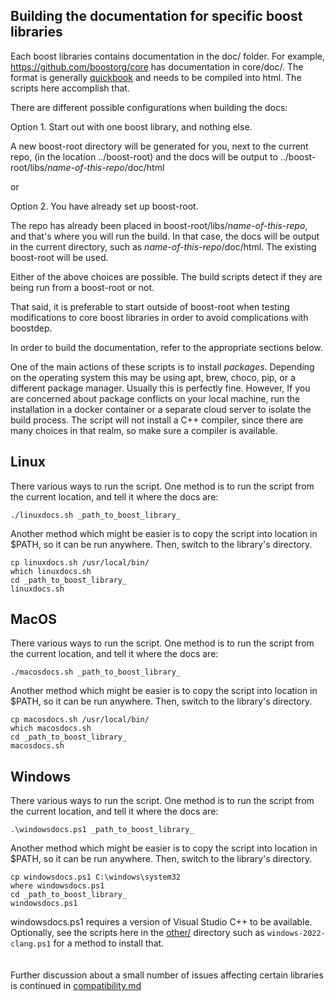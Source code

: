 ## Building the documentation for specific boost libraries

Each boost libraries contains documentation in the doc/ folder. For example, https://github.com/boostorg/core has documentation in core/doc/. The format is generally [quickbook](https://www.boost.org/doc/libs/master/doc/html/quickbook.html) and needs to be compiled into html. The scripts here accomplish that.

There are different possible configurations when building the docs:

Option 1. Start out with one boost library, and nothing else.

A new boost-root directory will be generated for you, next to the current repo, (in the location ../boost-root)  and the docs will be output to ../boost-root/libs/_name-of-this-repo_/doc/html

or

Option 2. You have already set up boost-root.

The repo has already been placed in boost-root/libs/_name-of-this-repo_, and that's where you will run the build. In that case, the docs will be output in the current directory, such as _name-of-this-repo_/doc/html.  The existing boost-root will be used.

Either of the above choices are possible. The build scripts detect if they are being run from a boost-root or not.

That said, it is preferable to start outside of boost-root when testing modifications to core boost libraries in order to avoid complications with boostdep.

In order to build the documentation, refer to the appropriate sections below.

One of the main actions of these scripts is to install _packages_. Depending on the operating system this may be using apt, brew, choco, pip, or a different package manager. Usually this is perfectly fine. However, If you are concerned about package conflicts on your local machine, run the installation in a docker container or a separate cloud server to isolate the build process. The script will not install a C++ compiler, since there are many choices in that realm, so make sure a compiler is available.

## Linux

There various ways to run the script. One method is to run the script from the current location, and tell it where the docs are:
```
./linuxdocs.sh _path_to_boost_library_
```
Another method which might be easier is to copy the script into location in $PATH, so it can be run anywhere. Then, switch to the library's directory.
```
cp linuxdocs.sh /usr/local/bin/
which linuxdocs.sh
cd _path_to_boost_library_
linuxdocs.sh
```

## MacOS

There various ways to run the script. One method is to run the script from the current location, and tell it where the docs are:
```
./macosdocs.sh _path_to_boost_library_
```
Another method which might be easier is to copy the script into location in $PATH, so it can be run anywhere. Then, switch to the library's directory.
```
cp macosdocs.sh /usr/local/bin/
which macosdocs.sh
cd _path_to_boost_library_
macosdocs.sh
```

## Windows

There various ways to run the script. One method is to run the script from the current location, and tell it where the docs are:
```
.\windowsdocs.ps1 _path_to_boost_library_
```
Another method which might be easier is to copy the script into location in $PATH, so it can be run anywhere. Then, switch to the library's directory.
```
cp windowsdocs.ps1 C:\windows\system32
where windowsdocs.ps1
cd _path_to_boost_library_
windowsdocs.ps1
```

windowsdocs.ps1 requires a version of Visual Studio C++ to be available. Optionally, see the scripts here in the [other/](other/) directory such as `windows-2022-clang.ps1` for a method to install that.  
&nbsp;  
&nbsp;  
Further discussion about a small number of issues affecting certain libraries is continued in [compatibility.md](compatibility.md)

